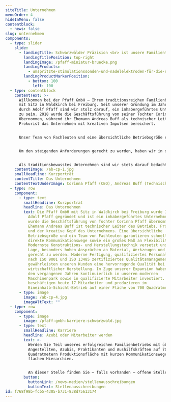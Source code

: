 ```yaml
---
siteTitle: Unternehmen
menuOrder: 4
hideInMenu: false
contentblock:
  - news: false
slug: unternehmen
components:
  - type: slider
    slide:
      - landingTitle: Schwarzwälder Präzision <br> ist unsere Familientradition.
        landingTitlePosition: top-right
        landingImage: /pfaff-miniatur-bruecke.png
        landingProducts:
          - umspritzte-stimulationssonden-und-nadelelektroden-für-die-neurochirurgie
        landingProductMarkerPosition:
          - bottom: 100
            left: 100
  - type: contentblock
    contentText: >-
      Willkommen bei der Pfaff GmbH – Ihrem traditionsreichen Familienbetrieb
      mit Sitz in Waldkirch bei Freiburg. Seit unserer Gründung im Jahr 1991
      durch Adolf Pfaff sind wir stolz darauf, ein inhabergeführtes Unternehmen
      zu sein. 2018 wurde die Geschäftsführung von seiner Tochter Corinna Pfaff
      übernommen, während ihr Ehemann Andreas Buff als technischer Leiter und
      Prokurist das Unternehmen mit kreativen Impulsen bereichert.


      Unser Team von Fachleuten und eine übersichtliche Betriebsgröße ermöglichen uns schnelle und direkte Kommunikationswege sowie hohe Flexibilität. Dank modernster Konstruktions- und Herstellungstechnik erfüllen wir besonders hohe Ansprüche an Material, Werkzeuge und Maschinen. Unsere moderne Fertigung, qualifiziertes Personal und ein nach ISO 9001 und ISO 13485 zertifiziertes Qualitätsmanagement gewährleisten eine hervorragende Produktqualität bei wirtschaftlicher Herstellung.


      Um den steigenden Anforderungen gerecht zu werden, haben wir in den vergangenen Jahren kontinuierlich in unseren modernen Maschinenpark und in qualifizierte Mitarbeiter investiert. Heute sind wir stolz darauf, ein Team von über 17 Mitarbeitern zu beschäftigen, das im Eineinhalb-Schicht-Betrieb auf einer Fläche von 700 Quadratmetern unsere Produktion vorantreibt.


      Als traditionsbewusstes Unternehmen sind wir stets darauf bedacht, unsere Erfolgsgeschichte weiterzuführen und uns gleichzeitig neuen Herausforderungen zu stellen. Entdecken Sie unsere hochwertigen Produkte und erfahren Sie mehr über unsere Leidenschaft für Qualität und Innovation. Wir laden Sie herzlich ein, uns näher kennenzulernen und Teil unserer Erfolgsgeschichte zu werden. Kontaktieren Sie uns gerne für weitere Informationen.
    contentImage: /ab-cp-1.jpg
    smallHeadline: Kurzporträt
    contentTitle: Das Unternehmen
    contentTextUnderImage: C﻿orinna Pfaff (CEO), Andreas Buff (Technische Leitung)
  - type: row
    component:
      - type: text
        smallHeadline: Kurzporträt
        headline: Das Unternehmen
        text: Die Pfaff GmbH mit Sitz in Waldkirch bei Freiburg wurde 1991 von Herrn
          Adolf Pfaff gegründet und ist ein inhabergeführtes Unternehmen. 2018
          wurde die Geschäftsführung von Tochter Corinna Pfaff übernommen. Ihr
          Ehemann Andreas Buff ist technischer Leiter des Betriebs, Prokurist
          und der kreative Kopf des Unternehmens. Eine übersichtliche
          Betriebsgröße und ein Team von Fachleuten garantieren schnelle und
          direkte Kommunikationswege sowie ein großes Maß an Flexibilität.
          Modernste Konstruktions- und Herstellungstechnik versetzt uns in die
          Lage, besonders hohen Ansprüchen an Material, Werkzeugen und Maschinen
          gerecht zu werden. Moderne Fertigung, qualifiziertes Personal und ein
          nach ISO 9001 und ISO 13485 zertifiziertes Qualitätsmanagement
          gewährleisten unseren Kunden eine hervorragende Qualität bei
          wirtschaftlicher Herstellung. Im Zuge unserer Expansion haben wir in
          den vergangenen Jahren kontinuierlich in unseren modernen
          Maschinenpark sowie in qualifizierte Mitarbeiter investiert. Wir
          beschäftigen heute 17 Mitarbeiter und produzieren im
          Eineinhalb-Schicht-Betrieb auf einer Fläche von 700 Quadratmetern.
      - type: image
        image: /ab-cp-4.jpg
        imageAltText: ""
  - type: row
    component:
      - type: image
        image: /pfaff-gmbh-karriere-schwarzwald.jpg
      - type: text
        smallHeadline: Karriere
        headline: Azubi oder Mitarbeiter werden
        text: >-
          Werden Sie Teil unseres erfolgreichen Familienbetriebs mit über 17
          Angestellten, Azubis, Praktikanten und Aushilfskräften auf 700
          Quadratmetern Produktionsfläche mit kurzen Kommunikationswegen und
          flachen Hierarchien.


          An dieser Stelle finden Sie – falls vorhanden – offene Stellen. Wir freuen uns aber auch auf Ihre Initiativ-Bewerbung!
        button:
          buttonLink: /news-medien/stellenausschreibungen
          buttonText: Stellenausschreibungen
id: f768f98b-fcb5-4305-b731-838d75613174
---
```

